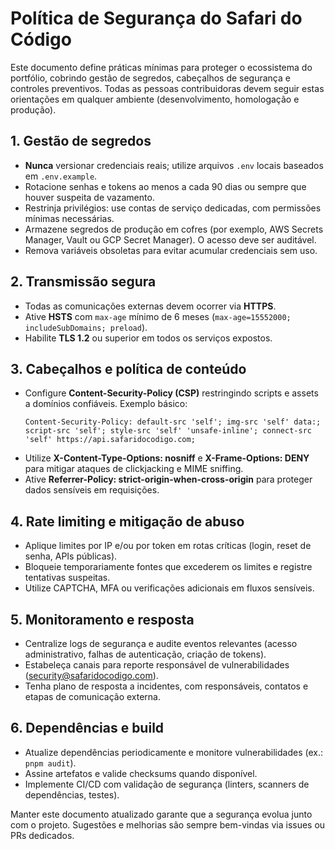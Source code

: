 # Política de Segurança do Safari do Código

Este documento define práticas mínimas para proteger o ecossistema do portfólio, cobrindo gestão de segredos, cabeçalhos de segurança e controles preventivos. Todas as pessoas contribuidoras devem seguir estas orientações em qualquer ambiente (desenvolvimento, homologação e produção).

## 1. Gestão de segredos
- **Nunca** versionar credenciais reais; utilize arquivos `.env` locais baseados em `.env.example`.
- Rotacione senhas e tokens ao menos a cada 90 dias ou sempre que houver suspeita de vazamento.
- Restrinja privilégios: use contas de serviço dedicadas, com permissões mínimas necessárias.
- Armazene segredos de produção em cofres (por exemplo, AWS Secrets Manager, Vault ou GCP Secret Manager). O acesso deve ser auditável.
- Remova variáveis obsoletas para evitar acumular credenciais sem uso.

## 2. Transmissão segura
- Todas as comunicações externas devem ocorrer via **HTTPS**.
- Ative **HSTS** com `max-age` mínimo de 6 meses (`max-age=15552000; includeSubDomains; preload`).
- Habilite **TLS 1.2** ou superior em todos os serviços expostos.

## 3. Cabeçalhos e política de conteúdo
- Configure **Content-Security-Policy (CSP)** restringindo scripts e assets a domínios confiáveis. Exemplo básico:
  ```http
  Content-Security-Policy: default-src 'self'; img-src 'self' data:; script-src 'self'; style-src 'self' 'unsafe-inline'; connect-src 'self' https://api.safaridocodigo.com;
  ```
- Utilize **X-Content-Type-Options: nosniff** e **X-Frame-Options: DENY** para mitigar ataques de clickjacking e MIME sniffing.
- Ative **Referrer-Policy: strict-origin-when-cross-origin** para proteger dados sensíveis em requisições.

## 4. Rate limiting e mitigação de abuso
- Aplique limites por IP e/ou por token em rotas críticas (login, reset de senha, APIs públicas).
- Bloqueie temporariamente fontes que excederem os limites e registre tentativas suspeitas.
- Utilize CAPTCHA, MFA ou verificações adicionais em fluxos sensíveis.

## 5. Monitoramento e resposta
- Centralize logs de segurança e audite eventos relevantes (acesso administrativo, falhas de autenticação, criação de tokens).
- Estabeleça canais para reporte responsável de vulnerabilidades (security@safaridocodigo.com).
- Tenha plano de resposta a incidentes, com responsáveis, contatos e etapas de comunicação externa.

## 6. Dependências e build
- Atualize dependências periodicamente e monitore vulnerabilidades (ex.: `pnpm audit`).
- Assine artefatos e valide checksums quando disponível.
- Implemente CI/CD com validação de segurança (linters, scanners de dependências, testes).

Manter este documento atualizado garante que a segurança evolua junto com o projeto. Sugestões e melhorias são sempre bem-vindas via issues ou PRs dedicados.
